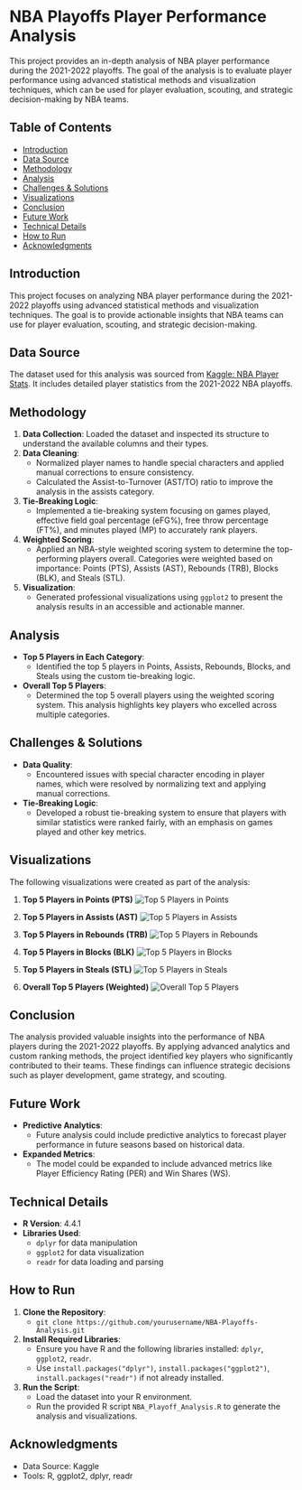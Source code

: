  # NBA Playoffs Player Performance Analysis

This project provides an in-depth analysis of NBA player performance during the 2021-2022 playoffs. The goal of the analysis is to evaluate player performance using advanced statistical methods and visualization techniques, which can be used for player evaluation, scouting, and strategic decision-making by NBA teams.

## Table of Contents

- [Introduction](#introduction)
- [Data Source](#data-source)
- [Methodology](#methodology)
- [Analysis](#analysis)
- [Challenges & Solutions](#challenges--solutions)
- [Visualizations](#visualizations)
- [Conclusion](#conclusion)
- [Future Work](#future-work)
- [Technical Details](#technical-details)
- [How to Run](#how-to-run)
- [Acknowledgments](#acknowledgments)

## Introduction

This project focuses on analyzing NBA player performance during the 2021-2022 playoffs using advanced statistical methods and visualization techniques. The goal is to provide actionable insights that NBA teams can use for player evaluation, scouting, and strategic decision-making.

## Data Source

The dataset used for this analysis was sourced from [Kaggle: NBA Player Stats](https://www.kaggle.com/datasets/vivovinco/nba-player-stats/data). It includes detailed player statistics from the 2021-2022 NBA playoffs.

## Methodology

1. **Data Collection**: Loaded the dataset and inspected its structure to understand the available columns and their types.
2. **Data Cleaning**: 
   - Normalized player names to handle special characters and applied manual corrections to ensure consistency.
   - Calculated the Assist-to-Turnover (AST/TO) ratio to improve the analysis in the assists category.
3. **Tie-Breaking Logic**: 
   - Implemented a tie-breaking system focusing on games played, effective field goal percentage (eFG%), free throw percentage (FT%), and minutes played (MP) to accurately rank players.
4. **Weighted Scoring**: 
   - Applied an NBA-style weighted scoring system to determine the top-performing players overall. Categories were weighted based on importance: Points (PTS), Assists (AST), Rebounds (TRB), Blocks (BLK), and Steals (STL).
5. **Visualization**: 
   - Generated professional visualizations using `ggplot2` to present the analysis results in an accessible and actionable manner.

## Analysis

- **Top 5 Players in Each Category**: 
  - Identified the top 5 players in Points, Assists, Rebounds, Blocks, and Steals using the custom tie-breaking logic.
- **Overall Top 5 Players**: 
  - Determined the top 5 overall players using the weighted scoring system. This analysis highlights key players who excelled across multiple categories.

## Challenges & Solutions

- **Data Quality**: 
  - Encountered issues with special character encoding in player names, which were resolved by normalizing text and applying manual corrections.
- **Tie-Breaking Logic**: 
  - Developed a robust tie-breaking system to ensure that players with similar statistics were ranked fairly, with an emphasis on games played and other key metrics.

## Visualizations

The following visualizations were created as part of the analysis:

1. **Top 5 Players in Points (PTS)**
   ![Top 5 Players in Points](./NBA-playoff%20analysis/Top_5_Players_PTS.png)

2. **Top 5 Players in Assists (AST)**
   ![Top 5 Players in Assists](./NBA-playoff%20analysis/Top_5_Players_AST.png)

3. **Top 5 Players in Rebounds (TRB)**
   ![Top 5 Players in Rebounds](./NBA-playoff%20analysis/Top_5_Players_TRB.png)

4. **Top 5 Players in Blocks (BLK)**
   ![Top 5 Players in Blocks](./NBA-playoff%20analysis/Top_5_Players_BLK.png)

5. **Top 5 Players in Steals (STL)**
   ![Top 5 Players in Steals](./NBA-playoff%20analysis/Top_5_Players_STL.png)

6. **Overall Top 5 Players (Weighted)**
   ![Overall Top 5 Players](./NBA-playoff%20analysis/Top_5_Weighted_Overall_Players.png)


## Conclusion

The analysis provided valuable insights into the performance of NBA players during the 2021-2022 playoffs. By applying advanced analytics and custom ranking methods, the project identified key players who significantly contributed to their teams. These findings can influence strategic decisions such as player development, game strategy, and scouting.

## Future Work

- **Predictive Analytics**: 
  - Future analysis could include predictive analytics to forecast player performance in future seasons based on historical data.
- **Expanded Metrics**: 
  - The model could be expanded to include advanced metrics like Player Efficiency Rating (PER) and Win Shares (WS).

## Technical Details

- **R Version**: 4.4.1
- **Libraries Used**: 
  - `dplyr` for data manipulation
  - `ggplot2` for data visualization
  - `readr` for data loading and parsing

## How to Run

1. **Clone the Repository**: 
   - `git clone https://github.com/yourusername/NBA-Playoffs-Analysis.git`
2. **Install Required Libraries**:
   - Ensure you have R and the following libraries installed: `dplyr`, `ggplot2`, `readr`.
   - Use `install.packages("dplyr")`, `install.packages("ggplot2")`, `install.packages("readr")` if not already installed.
3. **Run the Script**:
   - Load the dataset into your R environment.
   - Run the provided R script `NBA_Playoff_Analysis.R` to generate the analysis and visualizations.

## Acknowledgments

- Data Source: Kaggle
- Tools: R, ggplot2, dplyr, readr

